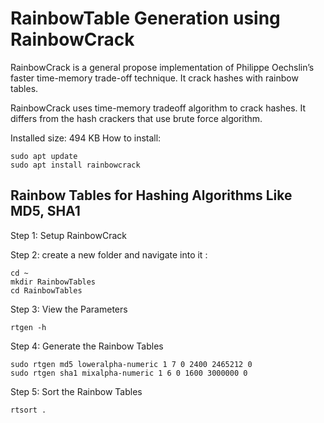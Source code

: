 # RainbowTable Generation using RainbowCrack

RainbowCrack is a general propose implementation of Philippe Oechslin’s faster time-memory trade-off technique. It crack hashes with rainbow tables.

RainbowCrack uses time-memory tradeoff algorithm to crack hashes. It differs from the hash crackers that use brute force algorithm.

Installed size: 494 KB
How to install:

    sudo apt update
    sudo apt install rainbowcrack

## Rainbow Tables for Hashing Algorithms Like MD5, SHA1

Step 1: Setup RainbowCrack

Step 2: create a new folder and navigate into it :

    cd ~
    mkdir RainbowTables
    cd RainbowTables

Step 3: View the Parameters

    rtgen -h

Step 4: Generate the Rainbow Tables

    sudo rtgen md5 loweralpha-numeric 1 7 0 2400 2465212 0
    sudo rtgen sha1 mixalpha-numeric 1 6 0 1600 3000000 0

Step 5: Sort the Rainbow Tables

    rtsort .
